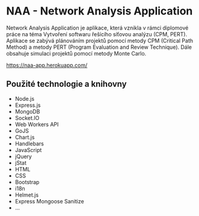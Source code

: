 # NAA - Network Analysis Application
Network Analysis Application je aplikace, která vznikla v rámci diplomové práce na téma Vytvoření softwaru řešícího síťovou analýzu 
(CPM, PERT). Aplikace se zabývá plánováním projektů pomocí metody CPM (Critical Path Method) a metody PERT (Program Evaluation and Review Technique). Dále obsahuje simulaci projektů pomocí metody Monte Carlo.

https://naa-app.herokuapp.com/

## Použité technologie a knihovny
- Node.js
- Express.js
- MongoDB
- Socket.IO
- Web Workers API
- GoJS
- Chart.js
- Handlebars
- JavaScript
- jQuery
- jStat
- HTML
- CSS
- Bootstrap
- i18n
- Helmet.js
- Express Mongoose Sanitize
- ...
